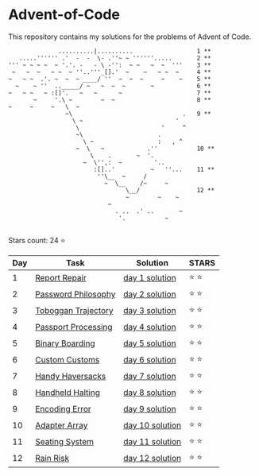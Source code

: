 # Advent-of-Code
This repository contains my solutions for the problems of Advent of Code.

```
              ..........|..........                  1 **
   .....'''''' .'  -  -  \- .''~ ~ ''''''.....       2 **
''' ~ ~ ~ ~  ~ '.'. -   - \ -'':  ~ ~   ~  ~  '''    3 **
 ~   ~  ~   ~ ~  ~ ''..'''_[].'  ~    ~   ~ ~  ~     4 **
~   ~ ~  .'. ~  ~  ~ ____/ ''  ~  ~  ~     ~    ~    5 ** 
  ~    ~ ''  .._____/ ~   ~  ~  ~       ~            6 **
~   ~ ~   ~ :[]'.   ~   ~      ~                     7 **
       ~     '.\ ~        ~  ~                       8 **
~     ~     ~   \  ~
                ~\                               .   9 **
                  \ ~                          '   
                   \                       '     ^  
                   ~\                     .      
                     \ ~                  :   , ^
                   ~  \   ~            .''           10 **
                       \    .       ~  '.
                     ~  \'',:  ~         '..             
                        :[]..'          ~   ''...    11 **
						 ''\__  ~     /
						   ~  \__    /~     ~
						         \__/                12 **
								 ~        ~    ~
                            ~
							  . ..  .' ..       ~
							   '.           ~
                    				   
```

Stars count: 24 :star:

Day | Task | Solution | STARS |
------------ | ------------ | ------------- | ------------- |
1 |[Report Repair](https://github.com/DjolenceTipic/Advent-of-Code/blob/main/Advent-of-Code-2020/day-1) |[day 1 solution](https://github.com/DjolenceTipic/Advent-of-Code/blob/main/Advent-of-Code-2020/day-1/Program.cs) | :star: :star: |
2 |[Password Philosophy](https://github.com/DjolenceTipic/Advent-of-Code/blob/main/Advent-of-Code-2020/day-2) |[day 2 solution](https://github.com/DjolenceTipic/Advent-of-Code/blob/main/Advent-of-Code-2020/day-2/Program.cs) | :star: :star: |
3 |[Toboggan Trajectory](https://github.com/DjolenceTipic/Advent-of-Code/blob/main/Advent-of-Code-2020/day-3) |[day 3 solution](https://github.com/DjolenceTipic/Advent-of-Code/blob/main/Advent-of-Code-2020/day-3/Program.cs) | :star: :star: |
4 |[Passport Processing](https://github.com/DjolenceTipic/Advent-of-Code/blob/main/Advent-of-Code-2020/day-4) |[day 4 solution](https://github.com/DjolenceTipic/Advent-of-Code/blob/main/Advent-of-Code-2020/day-4/Program.cs) | :star: :star: |
5 |[Binary Boarding](https://github.com/DjolenceTipic/Advent-of-Code/blob/main/Advent-of-Code-2020/day-5) |[day 5 solution](https://github.com/DjolenceTipic/Advent-of-Code/blob/main/Advent-of-Code-2020/day-5/Program.cs) | :star: :star: |
6 |[Custom Customs](https://github.com/DjolenceTipic/Advent-of-Code/blob/main/Advent-of-Code-2020/day-6) |[day 6 solution](https://github.com/DjolenceTipic/Advent-of-Code/blob/main/Advent-of-Code-2020/day-6/Program.cs) | :star: :star: |
7 |[Handy Haversacks](https://github.com/DjolenceTipic/Advent-of-Code/blob/main/Advent-of-Code-2020/day-7) |[day 7 solution](https://github.com/DjolenceTipic/Advent-of-Code/blob/main/Advent-of-Code-2020/day-7/Program.cs) | :star: :star: |
8 |[Handheld Halting](https://github.com/DjolenceTipic/Advent-of-Code/blob/main/Advent-of-Code-2020/day-8) |[day 8 solution](https://github.com/DjolenceTipic/Advent-of-Code/blob/main/Advent-of-Code-2020/day-8/Program.cs) | :star: :star: |
9 |[Encoding Error](https://github.com/DjolenceTipic/Advent-of-Code/blob/main/Advent-of-Code-2020/day-9) |[day 9 solution](https://github.com/DjolenceTipic/Advent-of-Code/blob/main/Advent-of-Code-2020/day-9/Program.cs) | :star: :star: |
10 |[Adapter Array](https://github.com/DjolenceTipic/Advent-of-Code/blob/main/Advent-of-Code-2020/day-10) |[day 10 solution](https://github.com/DjolenceTipic/Advent-of-Code/blob/main/Advent-of-Code-2020/day-10/Program.cs) | :star: :star: |
11 |[Seating System](https://github.com/DjolenceTipic/Advent-of-Code/blob/main/Advent-of-Code-2020/day-11) |[day 11 solution](https://github.com/DjolenceTipic/Advent-of-Code/blob/main/Advent-of-Code-2020/day-11/Program.cs) | :star: :star: |
12 |[Rain Risk](https://github.com/DjolenceTipic/Advent-of-Code/blob/main/Advent-of-Code-2020/day-12) |[day 12 solution](https://github.com/DjolenceTipic/Advent-of-Code/blob/main/Advent-of-Code-2020/day-12/Program.cs) | :star: :star: |
